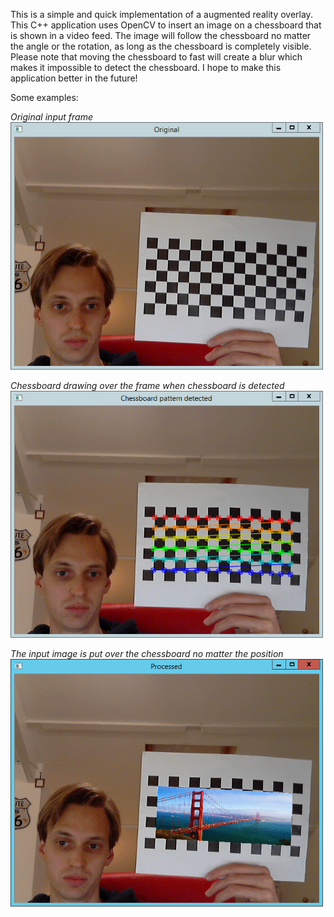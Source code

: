 This is a simple and quick implementation of a augmented reality overlay. This C++ application uses OpenCV to insert an image on a chessboard that is shown in a video feed. The image will follow the chessboard no matter the angle or the rotation, as long as the chessboard is completely visible. Please note that moving the chessboard to fast will create a blur which makes it impossible to detect the chessboard. I hope to make this application better in the future!

Some examples:

*Original input frame*
<img src="Pictures/original_frame_example.png" style="width: 500px;"/>

*Chessboard drawing over the frame when chessboard is detected*
<img src="Pictures/chessboard_drawing_example.png" style="width: 500px;"/>

*The input image is put over the chessboard no matter the position*
<img src="Pictures/processed_images_example.gif" style="width: 500px;"/>